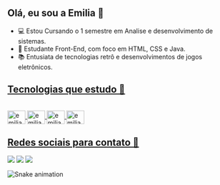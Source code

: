 ## Olá, eu sou a Emilia 🖖

- 💻 Estou Cursando o 1 semestre em Analise e desenvolvimento de sistemas.
- 📖 Estudante Front-End, com foco em HTML, CSS e Java.
- 📚 Entusiata de tecnologias retrô e desenvolvimentos de jogos eletrônicos.

 <div>
  <a href= "https://www.linkedin.com/in/emilia-gabrielly-5431b51b9/">
  <a href= "mailto:emiliapb474@gmail.com">
  </div> 
  
  ## Tecnologias que estudo 📙
  <div style="display: inline_block"><br>
  <img align="center" alt="emilia-HTML" height="30" width="40" img src= "https://cdn.jsdelivr.net/gh/devicons/devicon/icons/html5/html5-original-wordmark.svg" />
  <img align="center" alt="emilia-CSS" height="30" width="40" img src= "https://cdn.jsdelivr.net/gh/devicons/devicon/icons/css3/css3-original-wordmark.svg" />
  <img align="center" alt="emilia-JS" height="30" width="40" img src="https://cdn.jsdelivr.net/gh/devicons/devicon/icons/javascript/javascript-original.svg" />
  <img align="center" alt="emilia-GODOOT" height="30" width="40" img src="https://cdn.jsdelivr.net/gh/devicons/devicon/icons/godot/godot-original-wordmark.svg" />
   </div>
  
  ## Redes sociais para contato 📰
   
  <div>
    <a href= "https://www.linkedin.com/in/emilia-gabrielly-5431b51b9/" target="_blank"><img src="https://img.shields.io/badge/-LinkedIn-%230077B5?style=for-the-badge&logo=linkedin&logoColor=white" target="_blank"></a> 
   <a href= "mailto:emiliapb474@gmail.com"><img src="https://img.shields.io/badge/-Gmail-%23333?style=for-the-badge&logo=gmail&logoColor=white" target="_blank"></a>
   <a href="https://instagram.com/uni_gata?igshid=YmMyMTA2M2Y=" target="_blank"><img src="https://img.shields.io/badge/-Instagram-%23E4405F?style=for-the-badge&logo=instagram&logoColor=white" target="_blank"></a>
   
   ![Snake animation](https://github.com/EmiliaGabrielly/github-contribution-grid-snake.svg)
   
  </div>
